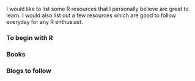 I would like to list some R resources that I personally believe are great to learn. I would also list out a few resources which are good to follow everyday for any R enthusiast.

### To begin with R

### Books

### Blogs to follow
